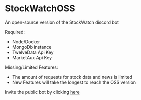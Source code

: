 # StockWatchOSS
An open-source version of the StockWatch discord bot

Required:
- Node/Docker
- MongoDb instance
- TwelveData Api Key
- MarketAux Api Key

Missing/Limited Features:
- The amount of requests for stock data and news is limited
- New Features will take the longest to reach the OSS version

Invite the public bot by clicking [here](https://discord.com/api/oauth2/authorize?client_id=987451464249114644&permissions=274878035968&scope=bot)